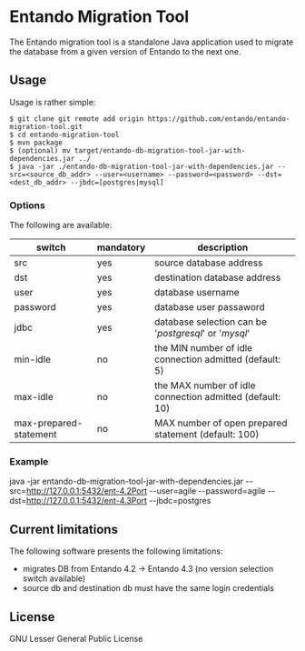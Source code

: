 # Entando Migration Tool
   
The Entando migration tool is a standalone Java application used to migrate the database from a given version of Entando to the next one.

## Usage
Usage is rather simple:
 ```
 $ git clone git remote add origin https://github.com/entando/entando-migration-tool.git
 $ cd entando-migration-tool
 $ mvn package
 $ (optional) mv target/entando-db-migration-tool-jar-with-dependencies.jar ../
 $ java -jar ./entando-db-migration-tool-jar-with-dependencies.jar --src=<source_db_addr> --user=<username> --password=<password> --dst=<dest_db_addr> --jbdc=[postgres|mysql]
 ```
 
 ### Options
 
 The following are available:
 
| switch | mandatory | description |
| ------ | ------ | ------ |
| src | yes | source database address |
| dst | yes | destination database address |
| user | yes | database username  |
| password | yes | database user passaword |
| jdbc | yes | database selection can be '_postgresql_' or '_mysql_' |
| min-idle | no | the MIN number of idle connection admitted (default: 5) |
| max-idle | no | the MAX number of idle connection admitted (default: 10) |
| max-prepared-statement | no | MAX number of open prepared statement (default: 100) |
 
### Example

java -jar entando-db-migration-tool-jar-with-dependencies.jar --src=http://127.0.0.1:5432/ent-4.2Port --user=agile --password=agile --dst=http://127.0.0.1:5432/ent-4.3Port --jbdc=postgres 

## Current limitations

The following software presents the following limitations:

* migrates DB from Entando 4.2 -> Entando 4.3 (no version selection switch available)
* source db and destination db must have the same login credentials

## License

GNU Lesser General Public License